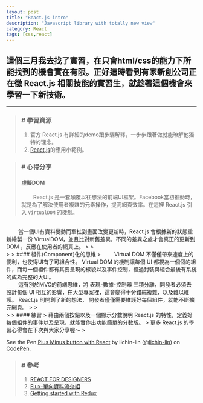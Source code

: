 ```yaml
---
layout: post
title: "React.js-intro"
description: "Javascript library with totally new view"
category: React
tags: [css,react]
---
```

## 這個三月我去找了實習，在只會html/css的能力下所能找到的機會實在有限。正好這時看到有家新創公司正在徵 React.js 相關技能的實習生，就趁著這個機會來學習一下新技術。
---

>### # 學習資源
>1.    官方 React.js 有詳細的demo跟步驟解釋，一步步跟著做就能暸解他獨特的理念。
>2.    [React.js](http://tutorialzine.com/2014/07/5-practical-examples-for-learning-facebooks-react-framework/ "Title")的應用小範例。
>
>

>### # 心得分享
>
>
> #### 虛擬DOM
>  &nbsp;&nbsp;&nbsp;&nbsp;&nbsp;&nbsp;&nbsp;&nbsp;React.js 是一套顛覆以往想法的前端UI框架。Facebook當初推動時，就是為了解決使用者複雜的元素操作，提高網頁效率。在這裡 React.js 引入 `VirtualDOM` 的機制。
<br>
&nbsp;&nbsp;&nbsp;&nbsp;&nbsp;&nbsp;&nbsp;&nbsp;當一個UI有資料變動而牽扯到畫面改變更新時，React.js 會根據新的狀態重新繪製一份 VirtualDOM，並且比對新舊差異，不同的差異之處才會真正的更新到 DOM ，反應在使用者的網頁上。
>
> <br>
>
> #### 組件(Component)化的思維
>&nbsp;&nbsp;&nbsp;&nbsp;&nbsp;&nbsp;&nbsp;&nbsp; Virtual DOM 不僅僅帶來速度上的便利，也使得UI有了可組合性。 Virtual DOM 的機制讓每個 UI 都視為一個個的組件，而每一個組件都有其要呈現的樣貌以及事件控制，經過封裝與組合最後有系統的成為完整的大UI。
<br>
&nbsp;&nbsp;&nbsp;&nbsp;&nbsp;&nbsp;&nbsp;&nbsp;這有別於MVC的前端思維，將 表現-數據-控制器 三項分離，開發者必須去設計每個 UI 相互的影響，在大型專案裡，這會變得十分錯綜複雜，以及難以維護。
React.js 則開創了新的想法， 開發者僅僅需要維護好每個組件，就能不斷擴充網頁。
>
> <br>
>
> #### 練習
>	藉由兩個按鈕以及一個顯示分數說明 React.js 的特性，定義好每個組件的事件以及呈現，就能實作出功能簡單的分數版。
>	更多 React.js 的學習心得會在下次與大家分享喔～
><p data-height="301" data-theme-id="0" data-slug-hash="MKMezg" data-default-tab="result" data-user="lichin-lin" class="codepen">See the Pen <a href="http://codepen.io/lichin-lin/pen/MKMezg/">Plus Minus button with React</a> by lichin-lin (<a href="http://codepen.io/lichin-lin">@lichin-lin</a>) on <a href="http://codepen.io">CodePen</a>.</p>
<script async src="//assets.codepen.io/assets/embed/ei.js"></script>

>### # 參考
>1.    [REACT FOR DESIGNERS](http://reactfordesigners.com/labs/reactjs-introduction-for-people-who-know-just-enough-jquery-to-get-by/ "Title")
>2.    [Flux-單向資料流介紹](https://exma-square.gitbooks.io/mobious-cookbook/content/Front-End/Flux/Data-flow.html "Title")
>3.    [Getting started with Redux](https://egghead.io/series/getting-started-with-redux "Title")
>


